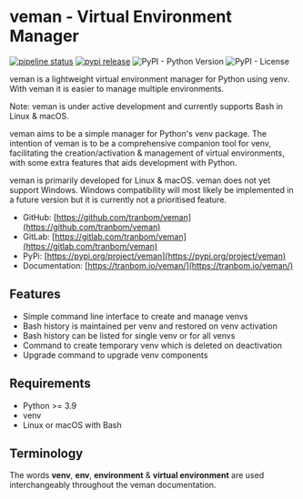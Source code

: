 # veman - Virtual Environment Manager

[![pipeline status](https://gitlab.com/tranbom/veman/badges/main/pipeline.svg)](https://gitlab.com/tranbom/veman/-/pipelines)
[![pypi release](https://img.shields.io/pypi/v/veman)](https://pypi.org/project/veman/)
![PyPI - Python Version](https://img.shields.io/pypi/pyversions/veman)
![PyPI - License](https://img.shields.io/pypi/l/veman?color=blue)


veman is a lightweight virtual environment manager for Python using venv.
With veman it is easier to manage multiple environments.

Note: veman is under active development and currently supports Bash in Linux & macOS.

veman aims to be a simple manager for Python's venv package. The intention of veman is
to be a comprehensive companion tool for venv, facilitating the creation/activation &
management of virtual environments, with some extra features that aids development with
Python.

veman is primarily developed for Linux & macOS. veman does not yet support
Windows. Windows compatibility will most likely be implemented in a future version but it is
currently not a prioritised feature.

* GitHub: [https://github.com/tranbom/veman](https://github.com/tranbom/veman)
* GitLab: [https://gitlab.com/tranbom/veman](https://gitlab.com/tranbom/veman)
* PyPi: [https://pypi.org/project/veman](https://pypi.org/project/veman)
* Documentation: [https://tranbom.io/veman/](https://tranbom.io/veman/)


## Features

* Simple command line interface to create and manage venvs
* Bash history is maintained per venv and restored on venv activation
* Bash history can be listed for single venv or for all venvs
* Command to create temporary venv which is deleted on deactivation
* Upgrade command to upgrade venv components


## Requirements
* Python >= 3.9
* venv
* Linux or macOS with Bash

## Terminology
The words __venv__, __env__, __environment__ & __virtual environment__ are used interchangeably throughout the veman documentation.
